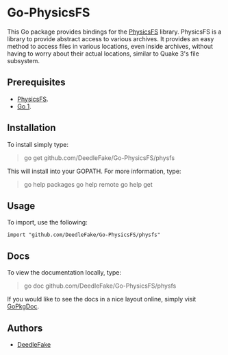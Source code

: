 Go-PhysicsFS
======

This Go package provides bindings for the [PhysicsFS][physfs] library. PhysicsFS is a library to provide abstract access to various archives. It provides an easy method to access files in various locations, even inside archives, without having to worry about their actual locations, similar to Quake 3's file subsystem.

Prerequisites
-------------

 * [PhysicsFS][physfs].
 * [Go 1][go].

Installation
------------

To install simply type:

> go get github.com/DeedleFake/Go-PhysicsFS/physfs

This will install into your GOPATH. For more information, type:

> go help packages
> go help remote
> go help get

Usage
-----

To import, use the following:

    import "github.com/DeedleFake/Go-PhysicsFS/physfs"

Docs
----

To view the documentation locally, type:

> go doc github.com/DeedleFake/Go-PhysicsFS/physfs

If you would like to see the docs in a nice layout online, simply visit [GoPkgDoc][gpd].

Authors
-------

 * [DeedleFake](https://github.com/DeedleFake)

[physfs]: http://www.icculus.org/physfs
[go]: http://www.golang.org
[gpd]: http://gopkgdoc.appspot.com/pkg/github.com/DeedleFake/Go-PhysicsFS/physfs

<!--
    vim:ts=4 sw=4 et
-->
